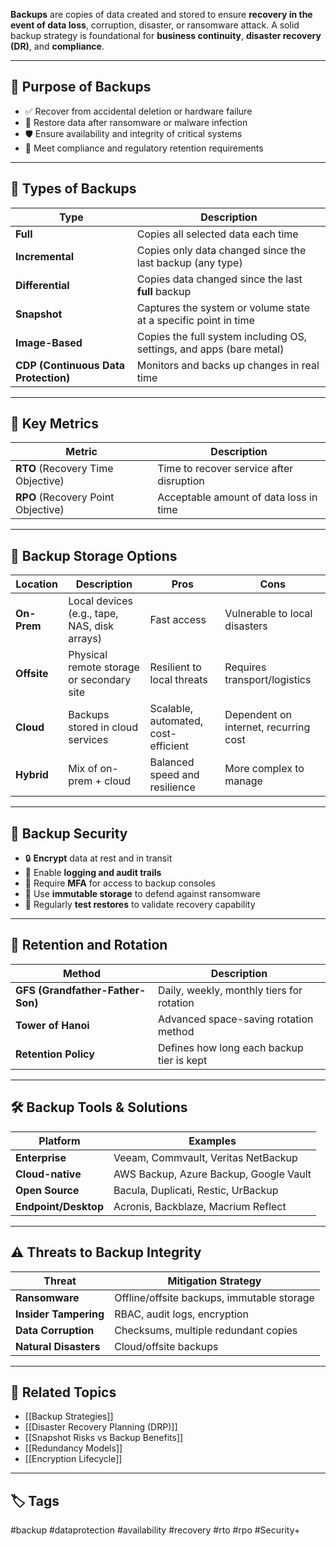 **Backups** are copies of data created and stored to ensure **recovery in the event of data loss**, corruption, disaster, or ransomware attack. A solid backup strategy is foundational for **business continuity**, **disaster recovery (DR)**, and **compliance**.

---

## 🎯 Purpose of Backups

- ✅ Recover from accidental deletion or hardware failure
- 🔄 Restore data after ransomware or malware infection
- 🛡 Ensure availability and integrity of critical systems
- 📜 Meet compliance and regulatory retention requirements

---

## 🔁 Types of Backups

| Type             | Description                                                           |
|------------------|-----------------------------------------------------------------------|
| **Full**         | Copies all selected data each time                                    |
| **Incremental**  | Copies only data changed since the last backup (any type)             |
| **Differential** | Copies data changed since the last **full** backup                    |
| **Snapshot**     | Captures the system or volume state at a specific point in time       |
| **Image-Based**  | Copies the full system including OS, settings, and apps (bare metal)  |
| **CDP (Continuous Data Protection)** | Monitors and backs up changes in real time       |

---

## 📍 Key Metrics

| Metric | Description                                                   |
|--------|---------------------------------------------------------------|
| **RTO** (Recovery Time Objective) | Time to recover service after disruption |
| **RPO** (Recovery Point Objective) | Acceptable amount of data loss in time  |

---

## 🧱 Backup Storage Options

| Location     | Description                                  | Pros                                | Cons                        |
|--------------|----------------------------------------------|-------------------------------------|-----------------------------|
| **On-Prem**   | Local devices (e.g., tape, NAS, disk arrays) | Fast access                         | Vulnerable to local disasters |
| **Offsite**   | Physical remote storage or secondary site    | Resilient to local threats          | Requires transport/logistics |
| **Cloud**     | Backups stored in cloud services             | Scalable, automated, cost-efficient | Dependent on internet, recurring cost |
| **Hybrid**    | Mix of on-prem + cloud                       | Balanced speed and resilience       | More complex to manage       |

---

## 🔐 Backup Security

- 🔒 **Encrypt** data at rest and in transit
- 🧾 Enable **logging and audit trails**
- 🔐 Require **MFA** for access to backup consoles
- 🛑 Use **immutable storage** to defend against ransomware
- 🔁 Regularly **test restores** to validate recovery capability

---

## 🔄 Retention and Rotation

| Method                 | Description                                          |
|------------------------|------------------------------------------------------|
| **GFS (Grandfather-Father-Son)** | Daily, weekly, monthly tiers for rotation |
| **Tower of Hanoi**     | Advanced space-saving rotation method                |
| **Retention Policy**   | Defines how long each backup tier is kept            |

---

## 🛠 Backup Tools & Solutions

| Platform        | Examples                                     |
|------------------|----------------------------------------------|
| **Enterprise**    | Veeam, Commvault, Veritas NetBackup          |
| **Cloud-native**  | AWS Backup, Azure Backup, Google Vault       |
| **Open Source**   | Bacula, Duplicati, Restic, UrBackup          |
| **Endpoint/Desktop**| Acronis, Backblaze, Macrium Reflect       |

---

## ⚠️ Threats to Backup Integrity

| Threat                  | Mitigation Strategy                      |
|-------------------------|-------------------------------------------|
| **Ransomware**          | Offline/offsite backups, immutable storage |
| **Insider Tampering**   | RBAC, audit logs, encryption               |
| **Data Corruption**     | Checksums, multiple redundant copies       |
| **Natural Disasters**   | Cloud/offsite backups                      |

---

## 📎 Related Topics

- [[Backup Strategies]]
- [[Disaster Recovery Planning (DRP)]]
- [[Snapshot Risks vs Backup Benefits]]
- [[Redundancy Models]]
- [[Encryption Lifecycle]]

---

## 🏷 Tags

#backup #dataprotection #availability #recovery #rto #rpo #Security+
